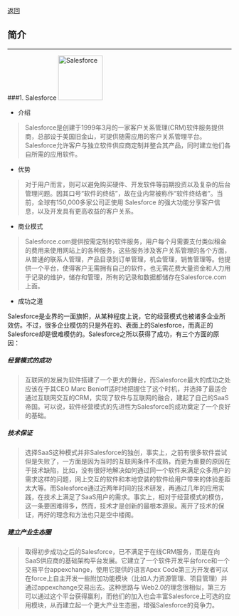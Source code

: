 [返回](README.md)

## 简介

<hr>

###1. Salesforce
<img src="https://login.salesforce.com/img/logo214.svg" alt="Salesforce" width="100"/>

- 介绍
>Salesforce是创建于1999年3月的一家客户关系管理(CRM)软件服务提供商，总部设于美国旧金山，可提供随需应用的客户关系管理平台。Salesforce允许客户与独立软件供应商定制并整合其产品，同时建立他们各自所需的应用软件。

- 优势
>对于用户而言，则可以避免购买硬件、开发软件等前期投资以及复杂的后台管理问题。因其口号“软件的终结”，故在业内常被称作“软件终结者”。当前，全球有150,000多家公司正使用 Salesforce 的强大功能分享客户信息，以及开发具有更高收益的客户关系。

- 商业模式
>Salesforce.com提供按需定制的软件服务，用户每个月需要支付类似租金的费用来使用网站上的各种服务，这些服务涉及客户关系管理的各个方面，从普通的联系人管理，产品目录到订单管理，机会管理，销售管理等。他提供一个平台，使得客户无需拥有自己的软件，也无需花费大量资金和人力用于记录的维护，储存和管理，所有的记录和数据都储存在Salesforce.com上面。

- 成功之道

Salesforce是业界的一面旗帜，从某种程度上说，它的经营模式也被诸多企业所效仿。不过，很多企业模仿的只是外在的、表面上的Salesforce，而真正的Salesforce却是很难模仿的。Salesforce之所以获得了成功，有三个方面的原因：
##### 经营模式的成功
>互联网的发展为软件搭建了一个更大的舞台，而Salesforce最大的成功之处应该在于其CEO Marc Benioff适时地把握住了这个时机，并选择了最适合通过互联网交互的CRM，实现了软件与互联网的融合，建起了自己的SaaS帝国。可以说，软件经营模式的先进性为Salesforce的成功奠定了一个良好的基础。

##### 技术保证
>选择SaaS这种模式并非Salesforce的独创，事实上，之前有很多软件尝试但是失败了，一方面是因为当时的互联网条件不成熟，而更为重要的原因在于技术缺陷，比如，没有很好地解决如何通过同一个软件来满足众多用户的需求这样的问题，网上交互的软件和本地安装的软件给用户带来的体验差距太大等。而Salesforce通过近两年时间的技术研发，再通过几年的应用实践，在技术上满足了SaaS用户的需求。事实上，相对于经营模式的模仿，这一条要困难得多，然而，技术才是创新的最根本源泉。离开了技术的保证，再好的理念和方法也只是空中楼阁。

##### 建立产业生态圈
>取得初步成功之后的Salesforce，已不满足于在线CRM服务，而是在向SaaS供应商的基础架构平台发展。它建立了一个软件开发平台force和一个交易平台appexchange，使用它提供的语言Apex Code第三方开发者可以在force上自主开发一些附加功能模块（比如人力资源管理、项目管理）并通过appexchange交易出去。这种思路与 Web2.0的理念很相似，第三方可以通过这个平台获得赢利，而他们的加入也会丰富Salesforce上可选的应用模块，从而建立起一个更大产业生态圈，增强Salesforce的竞争力。
